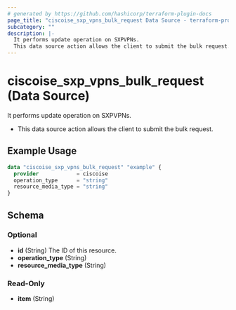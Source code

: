 ```yaml
---
# generated by https://github.com/hashicorp/terraform-plugin-docs
page_title: "ciscoise_sxp_vpns_bulk_request Data Source - terraform-provider-ciscoise"
subcategory: ""
description: |-
  It performs update operation on SXPVPNs.
  This data source action allows the client to submit the bulk request.
---
```


# ciscoise_sxp_vpns_bulk_request (Data Source)

It performs update operation on SXPVPNs.

- This data source action allows the client to submit the bulk request.

## Example Usage

```terraform
data "ciscoise_sxp_vpns_bulk_request" "example" {
  provider            = ciscoise
  operation_type      = "string"
  resource_media_type = "string"
}
```

<!-- schema generated by tfplugindocs -->
## Schema

### Optional

- **id** (String) The ID of this resource.
- **operation_type** (String)
- **resource_media_type** (String)

### Read-Only

- **item** (String)


